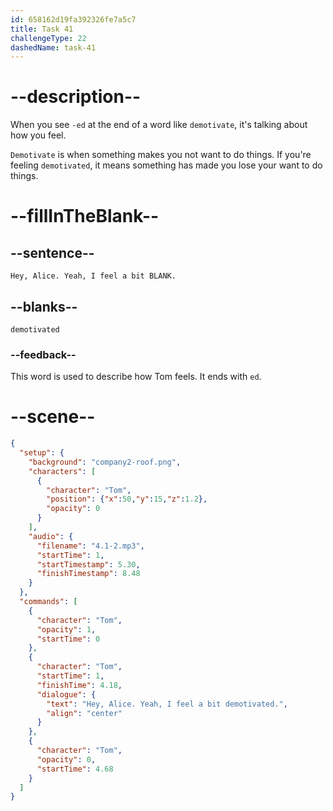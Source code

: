 ```yaml
---
id: 658162d19fa392326fe7a5c7
title: Task 41
challengeType: 22
dashedName: task-41
---
```

<!-- (Audio) Tom: Hey, Alice. Yeah, I feel a bit demotivated. -->

# --description--

When you see `-ed` at the end of a word like `demotivate`, it's talking about how you feel. 

`Demotivate` is when something makes you not want to do things. If you're feeling `demotivated`, it means something has made you lose your want to do things. 

# --fillInTheBlank--

## --sentence--

`Hey, Alice. Yeah, I feel a bit BLANK.`

## --blanks--

`demotivated`

### --feedback--

This word is used to describe how Tom feels. It ends with `ed`.

# --scene--

```json
{
  "setup": {
    "background": "company2-roof.png",
    "characters": [
      {
        "character": "Tom",
        "position": {"x":50,"y":15,"z":1.2},
        "opacity": 0
      }
    ],
    "audio": {
      "filename": "4.1-2.mp3",
      "startTime": 1,
      "startTimestamp": 5.30,
      "finishTimestamp": 8.48
    }
  },
  "commands": [
    {
      "character": "Tom",
      "opacity": 1,
      "startTime": 0
    },
    {
      "character": "Tom",
      "startTime": 1,
      "finishTime": 4.18,
      "dialogue": {
        "text": "Hey, Alice. Yeah, I feel a bit demotivated.",
        "align": "center"
      }
    },
    {
      "character": "Tom",
      "opacity": 0,
      "startTime": 4.68
    }
  ]
}
```
